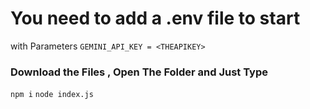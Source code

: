 # You need to add a .env file to start 
with Parameters 
```GEMINI_API_KEY = <THEAPIKEY> ```


### Download the Files , Open The Folder and Just Type 
``` npm i ```
``` node index.js ```
